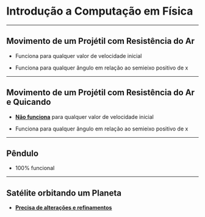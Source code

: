 # Introdução a Computação em Física

---

## Movimento de um Projétil com Resistência do Ar

- Funciona para qualquer valor de velocidade inicial

- Funciona para qualquer ângulo em relação ao semieixo positivo de x

---

## Movimento de um Projétil com Resistência do Ar e Quicando

- **<u>Não funciona</u>** para qualquer valor de velocidade inicial

- Funciona para qualquer ângulo em relação ao semieixo positivo de x

---

## Pêndulo

- 100% funcional

---

## Satélite orbitando um Planeta

- **<u>Precisa de alterações e refinamentos</u>**


